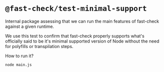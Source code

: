 # `@fast-check/test-minimal-support`

Internal package assessing that we can run the main features of fast-check against a given runtime.

We use this test to confirm that fast-check properly supports what's officially said to be it's minimal supported version of Node without the need for polyfills or transpilation steps.

How to run it?

```sh
node main.js
```
